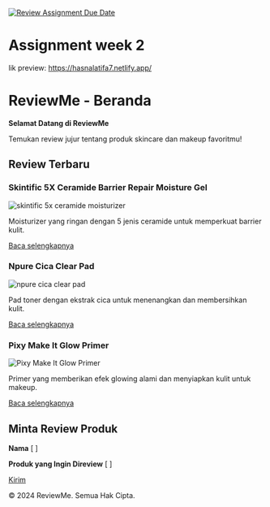 [![Review Assignment Due Date](https://classroom.github.com/assets/deadline-readme-button-24ddc0f5d75046c5622901739e7c5dd533143b0c8e959d652212380cedb1ea36.svg)](https://classroom.github.com/a/J5s2e_vk)
# Assignment week 2
lik preview: https://hasnalatifa7.netlify.app/

# ReviewMe - Beranda

**Selamat Datang di ReviewMe**

Temukan review jujur tentang produk skincare dan makeup favoritmu!

## Review Terbaru

### Skintific 5X Ceramide Barrier Repair Moisture Gel

![skintific 5x ceramide moisturizer](https://th.bing.com/th/id/OIP.QYknIuTsl7sBF5amGJfdQgHaHa?rs=1&pid=ImgDetMain)

Moisturizer yang ringan dengan 5 jenis ceramide untuk memperkuat barrier kulit.

[Baca selengkapnya](reviews.html)

### Npure Cica Clear Pad

![npure cica clear pad](https://cdn.shopify.com/s/files/1/0550/8205/7898/products/8b26d077-0bc3-43aa-a7e1-b79a75a2a902_1024x.jpg?v=1623812485)

Pad toner dengan ekstrak cica untuk menenangkan dan membersihkan kulit.

[Baca selengkapnya](reviews.html)

### Pixy Make It Glow Primer

![Pixy Make It Glow Primer](https://khyrastore.com/wp-content/uploads/2020/02/pixy-skin-primer.jpg)

Primer yang memberikan efek glowing alami dan menyiapkan kulit untuk makeup.

[Baca selengkapnya](reviews.html)

## Minta Review Produk

**Nama**
[    ]

**Produk yang Ingin Direview**
[    ]

[Kirim](#)

&copy; 2024 ReviewMe. Semua Hak Cipta.
